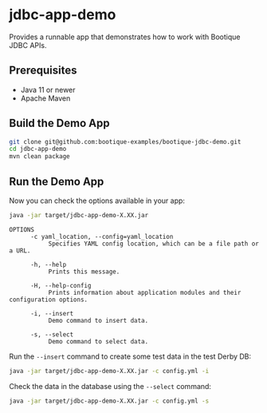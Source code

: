 # jdbc-app-demo

Provides a runnable app that demonstrates how to work with Bootique JDBC APIs.

## Prerequisites
      
* Java 11 or newer
* Apache Maven
      
## Build the Demo App
      
```bash           
git clone git@github.com:bootique-examples/bootique-jdbc-demo.git
cd jdbc-app-demo
mvn clean package
```
      
## Run the Demo App

Now you can check the options available in your app:
```bash  
java -jar target/jdbc-app-demo-X.XX.jar
```

```  
OPTIONS
      -c yaml_location, --config=yaml_location
           Specifies YAML config location, which can be a file path or a URL.

      -h, --help
           Prints this message.

      -H, --help-config
           Prints information about application modules and their configuration options.

      -i, --insert
           Demo command to insert data.

      -s, --select
           Demo command to select data.

```

Run the `--insert` command to create some test data in the test Derby DB:
```bash
java -jar target/jdbc-app-demo-X.XX.jar -c config.yml -i
```

Check the data in the database using the `--select` command:
```bash    
java -jar target/jdbc-app-demo-X.XX.jar -c config.yml -s
```